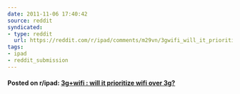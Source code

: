 ```yaml
---
date: 2011-11-06 17:40:42
source: reddit
syndicated:
- type: reddit
  url: https://reddit.com/r/ipad/comments/m29vn/3gwifi_will_it_prioritize_wifi_over_3g/
tags:
- ipad
- reddit_submission
---
```


#### Posted on r/ipad: [3g+wifi : will it prioritize wifi over 3g?](https://reddit.com/r/ipad/comments/m29vn/3gwifi_will_it_prioritize_wifi_over_3g/)